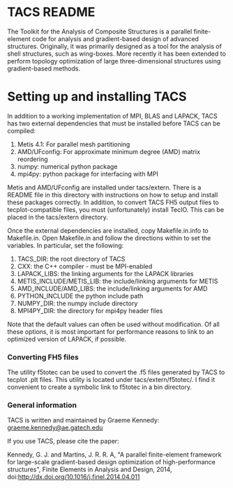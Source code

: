 # TACS README #

The Toolkit for the Analysis of Composite Structures is a parallel finite-element code for analysis and gradient-based design of advanced structures. Originally, it was primarily designed as a tool for the analysis of shell structures, such as wing-boxes. More recently it has been extended to perform topology optimization of large three-dimensional structures using gradient-based methods. 

# Setting up and installing TACS #

In addition to a working implementation of MPI, BLAS and LAPACK, TACS has two external dependencies that must be installed before TACS can be compiled:

1. Metis 4.1: For parallel mesh partitioning
2. AMD/UFconfig: For approximate minimum degree (AMD) matrix reordering
3. numpy: numerical python package
4. mpi4py: python package for interfacing with MPI

Metis and AMD/UFconfig are installed under tacs/extern. There is a README file in this directory with instructions on how to setup and install these packages correctly. In addition, to convert TACS FH5 output files to tecplot-compatible files, you must (unfortunately) install TecIO. This can be placed in the tacs/extern directory. 

Once the external dependencies are installed, copy Makefile.in.info to Makefile.in. Open Makefile.in and follow the directions within to set the variables. In particular, set the following:

1. TACS_DIR: the root directory of TACS
2. CXX: the C++ compiler - must be MPI-enabled
3. LAPACK_LIBS: the linking arguments for the LAPACK libraries
4. METIS_INCLUDE/METIS_LIB: the include/linking arguments for METIS
5. AMD_INCLUDE/AMD_LIBS: the include/linking arguments for AMD
6. PYTHON_INCLUDE the python include path
7. NUMPY_DIR: the numpy include directory 
8. MPI4PY_DIR: the directory for mpi4py header files

Note that the default values can often be used without modification. Of all these options, it is most important for performance reasons to link to an optimized version of LAPACK, if possible.

### Converting FH5 files ###

The utility f5totec can be used to convert the .f5 files generated by TACS to tecplot .plt files. This utility is located under tacs/extern/f5totec/. I find it convenient to create a symbolic link to f5totec in a bin directory.

### General information ###

TACS is written and maintained by Graeme Kennedy: graeme.kennedy@ae.gatech.edu

If you use TACS, please cite the paper:

Kennedy, G. J. and Martins, J. R. R. A, "A parallel finite-element framework for large-scale gradient-based design optimization of high-performance structures", Finite Elements in Analysis and Design, 2014, doi:http://dx.doi.org/10.1016/j.finel.2014.04.011